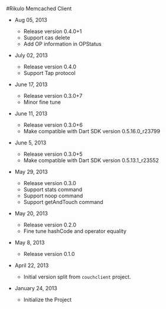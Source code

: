 #Rikulo Memcached Client

* Aug 05, 2013
  * Release version 0.4.0+1
  * Support cas delete
  * Add OP information in OPStatus

* July 02, 2013
  * Release version 0.4.0
  * Support Tap protocol

* June 17, 2013
  * Release version 0.3.0+7
  * Minor fine tune

* June 11, 2013
  * Release version 0.3.0+6
  * Make compatible with Dart SDK version 0.5.16.0_r23799

* June 5, 2013
  * Release version 0.3.0+5
  * Make compatible with Dart SDK version 0.5.13.1_r23552

* May 29, 2013
  * Release version 0.3.0
  * Support stats command
  * Support noop command
  * Support getAndTouch command

* May 20, 2013
  * Release version 0.2.0
  * Fine tune hashCode and operator equality

* May 8, 2013
  * Release version 0.1.0

* April 22, 2013
  * Initial version split from `couchclient` project.

* January 24, 2013
  * Initialize the Project

